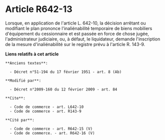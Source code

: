# Article R642-13

Lorsque, en application de l'article L. 642-10, la décision arrêtant ou modifiant le plan prononce l'inaliénabilité
temporaire de biens mobiliers d'équipement du cessionnaire et est passée en force de chose jugée, l'administrateur
judiciaire, ou, à défaut, le liquidateur, demande l'inscription de la mesure d'inaliénabilité sur le registre prévu à
l'article R. 143-9.

**Liens relatifs à cet article**

	**Anciens textes**:

	  - Décret n°51-194 du 17 février 1951 - art. 8 (Ab)

	**Modifié par**:

	  - Décret n°2009-160 du 12 février 2009 - art. 84

	**Cite**:

	  - Code de commerce - art. L642-10
	  - Code de commerce - art. R143-9

	**Cité par**:

	  - Code de commerce - art. R642-15 (V)
	  - Code de commerce. - art. R642-16 (V)
